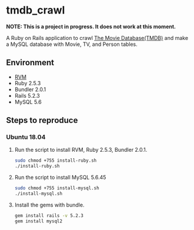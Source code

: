 # tmdb_crawl

__NOTE: This is a project in progress. It does not work at this moment.__

A Ruby on Rails application to crawl [The Movie Database(TMDB)][TMDB] and make a MySQL database with Movie, TV, and Person tables.

## Environment

- [RVM][RVM]
- Ruby 2.5.3
- Bundler 2.0.1
- Rails 5.2.3
- MySQL 5.6

## Steps to reproduce

### Ubuntu 18.04

1. Run the script to install RVM, Ruby 2.5.3, Bundler 2.0.1.

    ```sh
    sudo chmod +755 install-ruby.sh
    ./install-ruby.sh
    ```

1. Run the script to install MySQL 5.6.45

    ```sh
    sudo chmod +755 install-mysql.sh
    ./install-mysql.sh
    ```

1. Install the gems with bundle.

    ```sh
    gem install rails -v 5.2.3
    gem install mysql2
    ```

[RVM]: https://rvm.io
[TMDB]: https://www.themoviedb.org
